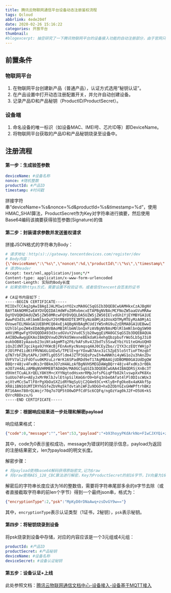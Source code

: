 ```yaml
---
title: 腾讯云物联网通信平台设备动态注册鉴权流程
tags: Qcloud
abbrlink: 4ede204f
date: 2020-02-26 15:16:22
categories: 开放平台
thumbnail: 
#blogexcerpt: 抽空研究了一下腾讯物联网平台的设备接入功能的自动注册部分，由于官网只提供了C-SDK，所以在我开发的Go程序中只能自己动手去扒SDK的逻辑然后集成到现有项目。
---
```


## 前置条件

### 物联网平台

1. 在物联网平台创建新产品（普通产品），认证方式选用“秘钥认证”。
2. 在产品设置中打开动态注册配置开关，并允许自动创建设备。
3. 记录产品ID和产品秘钥（ProductID/ProductSecret）。

### 设备端

1. 命名设备的唯一标识（如设备MAC、IMEI号、芯片ID等）即DeviceName。
2. 将物联网平台获取的产品ID和产品秘钥烧录至设备中。

## 注册流程

#### 第一步：生成验签参数

```yaml
deviceName: #设备名称
nonce: #随机整数
productId: #产品ID
timestamp: #时间戳
```

拼接字符串“deviceName=%s&nonce=%d&productId=%s&timestamp=%d”，使用HMAC_SHA1算法，ProductSecret作为Key对字符串进行摘要，然后使用Base64编码该摘要获得验签参数(Signature)的值

<!--more-->

#### 第二步：封装请求参数并发送鉴权请求

拼接JSON格式的字符串为Body：

```bash
# 请求地址：http(s)://gateway.tencentdevices.com/register/dev
# Body内容：
{\"deviceName\":\"%s\",\"nonce\":%d,\"productId\":\"%s\",\"timestamp\":%d,\"signature\":\"%s\"}
# 请求Header
Accept: text/xml,application/json;*/*
Content-type: application/x-www-form-urlencoded
Content-Length: 实际的Body长度
# 如果使用https方式，需要设置不校验证书，或者信任tencent自签发的证书
```

```wiki
# CA证书内容如下：
-----BEGIN CERTIFICATE-----
MIIDxTCCAq2gAwIBAgIJALM1winYO2xzMA0GCSqGSIb3DQEBCwUAMHkxCzAJBgNV
BAYTAkNOMRIwEAYDVQQIDAlHdWFuZ0RvbmcxETAPBgNVBAcMCFNoZW5aaGVuMRAw
DgYDVQQKDAdUZW5jZW50MRcwFQYDVQQLDA5UZW5jZW50IElvdGh1YjEYMBYGA1UE
AwwPd3d3LnRlbmNlbnQuY29tMB4XDTE3MTEyNzA0MjA1OVoXDTMyMTEyMzA0MjA1
OVoweTELMAkGA1UEBhMCQ04xEjAQBgNVBAgMCUd1YW5nRG9uZzERMA8GA1UEBwwI
U2hlblpoZW4xEDAOBgNVBAoMB1RlbmNlbnQxFzAVBgNVBAsMDlRlbmNlbnQgSW90
aHViMRgwFgYDVQQDDA93d3cudGVuY2VudC5jb20wggEiMA0GCSqGSIb3DQEBAQUA
A4IBDwAwggEKAoIBAQDVxwDZRVkU5WexneBEkdaKs4ehgQbzpbufrWo5Lb5gJ3i0
eukbOB81yAaavb23oiNta4gmMTq2F6/hAFsRv4J2bdTs5SxwEYbiYU1teGHuUQHO
iQsZCdNTJgcikga9JYKWcBjFEnAxKycNsmqsq4AJ0CEyZbo//IYX3czEQtYWHjp7
FJOlPPd1idKtFMVNG6LGXEwS/TPElE+grYOxwB7Anx3iC5ZpE5lo5tTioFTHzqbT
qTN7rbFZRytAPk/JXMTLgO55fldm4JZTP3GQsPzwIh4wNNKhi4yWG1o2u3hAnZDv
UVFV7al2zFdOfuu0KMzuLzrWrK16SPadRDd9eT17AgMBAAGjUDBOMB0GA1UdDgQW
BBQrr48jv4FxdKs3r0BkmJO7zH4ALzAfBgNVHSMEGDAWgBQrr48jv4FxdKs3r0Bk
mJO7zH4ALzAMBgNVHRMEBTADAQH/MA0GCSqGSIb3DQEBCwUAA4IBAQDRSjXnBc3T
d9VmtTCuALXrQELY8KtM+cXYYNgtodHsxmrRMpJofsPGiqPfb82klvswpXxPK8Xx
SuUUo74Fo+AEyJxMrRKlbJvlEtnpSilKmG6rO9+bFq3nbeOAfat4lPl0DIscWUx3
ajXtvMCcSwTlF8rPgXbOaSXZidRYNqSyUjC2Q4m93Cv+KlyB+FgOke8x4aKAkf5p
XR8i1BN1OiMTIRYhGSfeZbVRq5kTdvtahiWFZu9DGO+hxDZObYGIxGHWPftrhBKz
RT16Amn780rQLWojr70q7o7QP5tO0wDPfCdFSc6CQFq/ngOzYag0kJ2F+O5U6+kS
QVrcRBDxzx/G
-----END CERTIFICATE-----
```



#### 第三步：根据响应结果进一步处理和解密payload

响应结果格式：

```json
{"code":0,"message":"","len":53,"payload":"+b93hoyyPKdArkNo+FIwCJXYQi+zVppqBGM+1kWuMxgHbfknWh2udKorHnb4t9RywJM8g23ryT/sTL1rmGGTyA=="}
```

其中，code为0表示鉴权成功，message为错误时的提示信息，payload为返回的注册结果密文，len为payload的明文长度。

解密步骤：

```bash
# 将payload使用base64解码获得原始密文,记为$raw
# 将$raw使用AES_128_CBC算法进行解密，Key为ProductSecret的前16字节，IV向量为16个字节的'0'（即rune(48)），填充方式为ZERO_PADDING
```

解密后的字符串长度应该为16的整数倍，需要将字符串尾部多余的`0`字节去除（或者直接截取字符串的前len个字节）得到一个最终json串，格式为：

```json
{"encryptionType":2,"psk":"MpKyD0rDNaAwq+zsDvGY9w=="}
```

其中，`encryptionType`表示认证类型（1证书，2秘钥），`psk`表示秘钥。

#### 第四步：将秘钥烧录到设备

将psk烧录到设备中存储，对应的内容应该是一个3元组或4元组：

```yaml
productId: #产品ID
productSecret: #产品秘钥
deviceName:	#设备名称
deviceSecret: #设备认证秘钥
```

#### 第五步：设备认证+上线

此处参照文档：[腾讯云物联网通信文档中心-设备接入-设备基于MQTT接入](https://cloud.tencent.com/document/product/634/32546)


